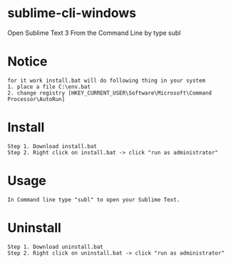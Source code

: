 # sublime-cli-windows
Open Sublime Text 3 From the Command Line by type subl

# Notice
	for it work install.bat will do following thing in your system
	1. place a file C:\env.bat
	2. change registry [HKEY_CURRENT_USER\Software\Microsoft\Command Processor\AutoRun]

# Install
	Step 1. Download install.bat
	Step 2. Right click on install.bat -> click "run as administrator"

# Usage

	In Command line type "subl" to open your Sublime Text.

# Uninstall

	Step 1. Download uninstall.bat
	Step 2. Right click on uninstall.bat -> click "run as administrator"